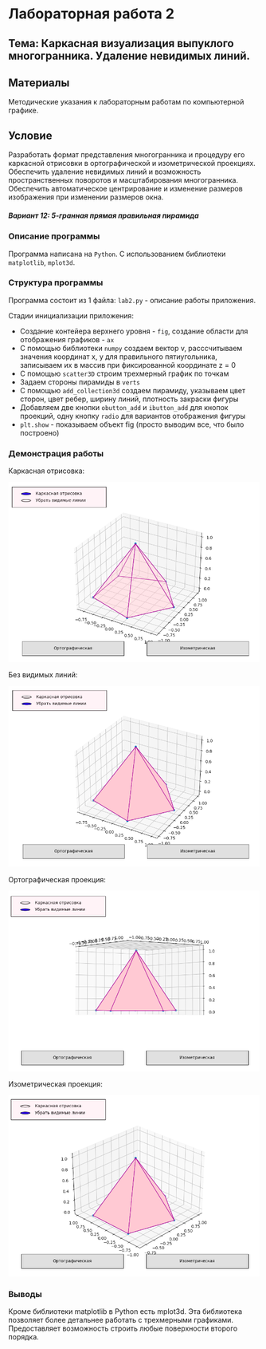 # Лабораторная работа 2
## Тема: Каркасная визуализация выпуклого многогранника. Удаление невидимых линий.

## Материалы
Методические указания к лабораторным работам по компьютерной графике.

## Условие
Разработать формат представления многогранника и процедуру его каркасной отрисовки в ортографической и изометрической проекциях.
Обеспечить удаление невидимых линий и возможность пространственных поворотов и масштабирования многогранника.
Обеспечить автоматическое центрирование и изменение размеров изображения при изменении размеров окна.
##### Вариант 12: 5-гранная прямая правильная пирамида

### Описание программы
Программа написана на `Python`. С использованием библиотеки  `matplotlib`, `mplot3d`.

### Структура программы
Программа состоит из 1 файла: 
`lab2.py` - описание работы приложения.


Стадии инициализации приложения:
* Создание контейера верхнего уровня - `fig`, создание области для отображения графиков - `ax`
* С помощью библиотеки `numpy` создаем вектор v, расссчитываем значения координат x, y для правильного пятиугольника, записываем их в массив при фиксированной координате z = 0
* С помощью `scatter3D` строим трехмерный график по точкам
* Задаем стороны пирамиды в `verts` 
* С помощью `add_collection3d` создаем пирамиду, указываем цвет сторон, цвет ребер, ширину линий, плотность закраски фигуры
* Добавляем две кнопки `obutton_add` и `ibutton_add` для кнопок проекций, одну кнопку `radio` для вариантов отображения фигуры
* `plt.show` - показываем объект fig (просто выводим все, что было построено)

### Демонстрация работы

Каркасная отрисовка:

![Preview 1](https://github.com/kwk18/CG/blob/main/lab2/plot1.png)

Без видимых линий:

![Preview 2](https://github.com/kwk18/CG/blob/main/lab2/plot2.png)

Ортографическая проекция:

![Preview 3](https://github.com/kwk18/CG/blob/main/lab2/plot3.png)

Изометрическая проекция:

![Preview 4](https://github.com/kwk18/CG/blob/main/lab2/plot4.png)

### Выводы
Кроме библиотеки matplotlib в Python есть mplot3d. Эта библиотека позволяет более детальнее работать с трехмерными графиками. Предоставляет возможность строить любые поверхности второго порядка.
